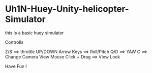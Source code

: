 # Uh1N-Huey-Unity-helicopter-Simulator

this is a basic huey simulator

Controlls

Z/S ==> throttle UP/DOWN
Arrow Keys ==> Roll/Pitch
Q/D ==> YAW
C ==> Change Camera View
Mouse Click + Drag ==> View Look

Have Fun !

